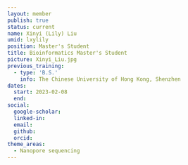 ```yaml
---
layout: member
publish: true
status: current
name: Xinyi (Lily) Liu
umid: lxylily
position: Master's Student
title: Bioinformatics Master's Student
picture: Xinyi_Liu.jpg
previous_training:
  - type: 'B.S.'
    info: The Chinese University of Hong Kong, Shenzhen
dates:
  start: 2023-02-08
  end:
social: 
  google-scholar: 
  linked-in: 
  email: 
  github:
  orcid: 
theme_areas:
  - Nanopore sequencing
---
```


